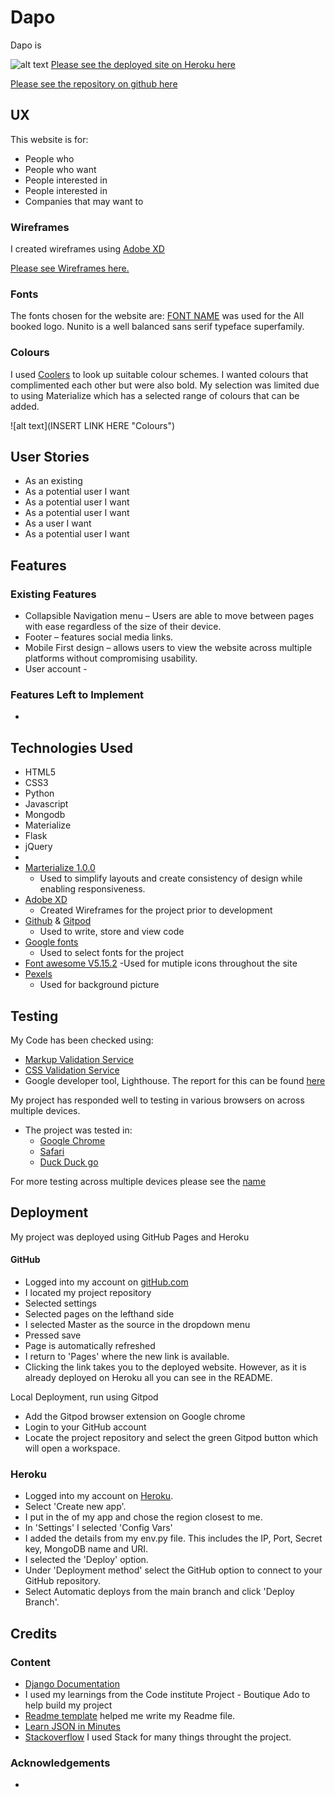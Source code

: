 # Dapo
Dapo is 

![alt text](link "Multi device mock up")
[Please see the deployed site on Heroku here](link)


[Please see the repository on github here](link)

## UX
This website is for:
- People who 
- People who want 
- People interested in 
- People interested in
- Companies that may want to 


### Wireframes
I created wireframes using [Adobe XD](https://adobe.ly/3ly9u5e)

[Please see Wireframes here.](LINK)

### Fonts 
The fonts chosen for the website are:
[FONT NAME](LINK) was used for the All booked logo. Nunito is a well balanced sans serif typeface superfamily.

### Colours
I used [Coolers](https://coolors.co/) to look up suitable colour schemes. I wanted colours that complimented each other but were also bold. My selection was limited due to using Materialize which has a selected range of colours that can be added. 

![alt text](INSERT LINK HERE "Colours")

## User Stories 
- As an existing
- As a potential user I want 
- As a potential user I want 
- As a potential user I want 
- As a user I want 
- As a potential user I want 

## Features
### Existing Features
- Collapsible Navigation menu – Users are able to move between pages with ease regardless of the size of their device.
- Footer – features social media links.
- Mobile First design – allows users to view the website across multiple platforms without compromising usability.
- User account -
### Features Left to Implement
- 
## Technologies Used
- HTML5 
- CSS3
- Python
- Javascript
- Mongodb
- Materialize
- Flask
- jQuery
- 
- [Marterialize 1.0.0](https://materializecss.com/)
    - Used to simplify layouts and create consistency of design while enabling responsiveness. 
- [Adobe XD](https://adobe.ly/3ly9u5e)
    - Created Wireframes for the project prior to development
- [Github](https://github.com/) & [Gitpod](https://www.gitpod.io/)
    - Used to write, store and view code
- [Google fonts](https://fonts.google.com/)
    - Used to select fonts for the project
- [Font awesome V5.15.2](https://fontawesome.com/icons?d=gallery)
    -Used for mutiple icons throughout the site 
- [Pexels](https://www.pexels.com/)
    - Used for background picture

## Testing
My Code has been checked using:
- [Markup Validation Service](https://validator.w3.org/#validate_by_input)
- [CSS Validation Service](https://jigsaw.w3.org/css-validator/)
- Google developer tool, Lighthouse. The report for this can be found [here](https://photos.app.goo.gl/H9SSpePbkK4aVqLZ7)

My project has responded well to testing in various browsers on across multiple devices. 
- The project was tested in:
    - [Google Chrome](https://www.google.com/intl/en_uk/chrome/)
    - [Safari](https://www.apple.com/uk/safari/)
    - [Duck Duck go](https://duckduckgo.com/)

For more testing across multiple devices please see the [name](link)

## Deployment
My project was deployed using GitHub Pages and Heroku
#### GitHub
- Logged into my account on [gitHub.com](https://github.com/)
- I located my project repository 
- Selected settings
- Selected pages on the lefthand side
- I selected Master as the source in the dropdown menu
- Pressed save
- Page is automatically refreshed 
- I return to 'Pages' where the new link is available.
- Clicking the link takes you to the deployed website. However, as it is already deployed on Heroku all you can see in the README.

Local Deployment, run using Gitpod
-	Add the Gitpod browser extension on Google chrome
-	Login to your GitHub account
-	Locate the project repository and select the green Gitpod button which will open a workspace.

### Heroku
- Logged into my account on [Heroku](https://www.heroku.com/).
- Select 'Create new app'.
- I put in the of my app and chose the region closest to me.
- In 'Settings' I selected 'Config Vars' 
- I added the details from my env.py file. This includes the IP, Port, 
Secret key, MongoDB name and URI.
- I selected the 'Deploy' option.
- Under 'Deployment method' select the GitHub option to connect to your GitHub repository.
- Select Automatic deploys from the main branch and click 'Deploy Branch'.

## Credits
### Content 
- [Django Documentation](https://docs.djangoproject.com/en/3.2/)
- I used my learnings from the Code institute Project - Boutique Ado to help build my project
- [Readme template](https://github.com/Code-Institute-Solutions/readme-template/blob/master/README.md#existing-features) helped me write my Readme file.
- [Learn JSON in Minutes](https://www.youtube.com/watch?v=iiADhChRriM)
- [Stackoverflow](https://stackoverflow.com/) I used Stack for many things throught the project.
### Acknowledgements
- 

